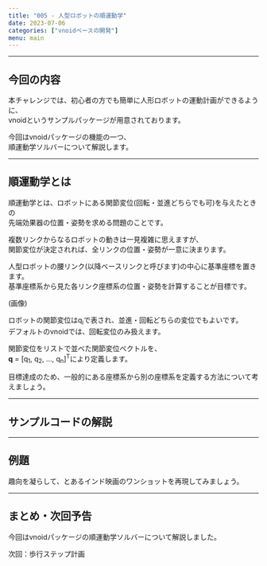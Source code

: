 ```yaml
---
title: "005 - 人型ロボットの順運動学"
date: 2023-07-06
categories: ["vnoidベースの開発"]
menu: main
---
```


<script type="text/javascript" async src="https://cdnjs.cloudflare.com/ajax/libs/mathjax/2.7.7/MathJax.js?config=TeX-MML-AM_CHTML">
</script>
<script type="text/x-mathjax-config">
 MathJax.Hub.Config({
 tex2jax: {
 inlineMath: [['$', '$'] ],
 displayMath: [ ['$$','$$'], ["\\[","\\]"] ]
 }
 });
</script>

---

## 今回の内容

本チャレンジでは、初心者の方でも簡単に人形ロボットの運動計画ができるように、  
vnoidというサンプルパッケージが用意されております。

今回はvnoidパッケージの機能の一つ、  
順運動学ソルバーについて解説します。

---

## 順運動学とは
順運動学とは、ロボットにある関節変位(回転・並進どちらでも可)を与えたときの  
先端効果器の位置・姿勢を求める問題のことです。

複数リンクからなるロボットの動きは一見複雑に思えますが、  
関節変位が決定されれば、全リンクの位置・姿勢が一意に決まります。

人型ロボットの腰リンク(以降ベースリンクと呼びます)の中心に基準座標を置きます。  
基準座標系から見た各リンク座標系の位置・姿勢を計算することが目標です。

(画像)

ロボットの関節変位はq<sub>i</sub>で表され、並進・回転どちらの変位でもよいです。  
デフォルトのvnoidでは、回転変位のみ扱えます。

関節変位をリストで並べた関節変位ベクトルを、  
**q** = [q<sub>1</sub>, q<sub>2</sub>, ..., q<sub>n</sub>]<sup>T</sup>により定義します。

目標達成のため、一般的にある座標系から別の座標系を定義する方法について考えましょう。


---

## サンプルコードの解説



---

## 例題

趣向を凝らして、とあるインド映画のワンショットを再現してみましょう。


---

## まとめ・次回予告

今回はvnoidパッケージの順運動学ソルバーについて解説しました。

次回：歩行ステップ計画
